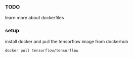 ### TODO
learn more about dockerfiles

### setup

install docker and pull the tensorflow image from dockerhub

```bash
docker pull tensorflow/tensorflow
```
